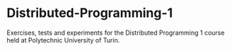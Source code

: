 # Distributed-Programming-1
Exercises, tests and experiments for the Distributed Programming 1 course held at Polytechnic University of Turin.
